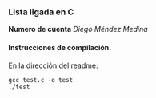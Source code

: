 ### Lista ligada en C

__Numero de cuenta__ _Diego Méndez Medina_

#### Instrucciones de compilación.

En la dirección del readme:

```shell
gcc test.c -o test
./test
```